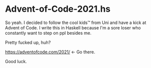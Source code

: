 Advent-of-Code-2021.hs
======================

So yeah. I decided to follow the cool kids™ from Uni and have a kick at Advent of Code. I write this in Haskell because I'm a sore loser who constantly want to step on ppl besides me. 

Pretty fucked up, huh?

https://adventofcode.com/2021/ <- Go there.

Good luck.
